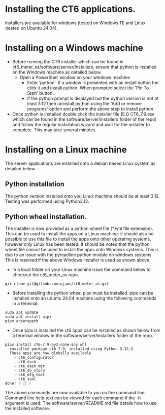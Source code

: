 # Installing the CT6 applications.
Installers are available for windows (tested on Windows 11) and Linux (tested on Ubuntu 24.04).

# Installing on a Windows machine

- Before running the CT6 installer which can be found in ct6_meter_os/software/server/installers,
  ensure that python is installed on the Windows machine as detailed below.
    - Open a PowerShell window on your windows machine
      - Enter 'python'. If a window is presented with an install button the click it
        and install python. When prompted select the 'Pin To Start' button.
      - If the python prompt is displayed but the python version is not at least 3.12
        then uninstall python using the 'Add or remove programs' option and perform the above 
        step to install python.
- Once python is installed double click the installer file (E.G CT6_7.9.exe which can be found in
  the software/server/installers folder of the repo) and follow the regular 
  installation wizard and wait for the installer to complete. This may take several minutes.


# Installing on a Linux machine
The server applications are installed onto a debian based Linux system as detailed below.

## Python installation
The python version installed onto you Linux machine should be at least 3.12. Testing was
performed using Python3.12.

## Python wheel installation.
The installer is now provided as a python wheel file (*.whl file extension). This can be used to install the
apps on a Linux machine. It should also be possible to use this file to install the apps onto other 
operating systems, however only Linux has been tested. It should be noted that the python wheel file cannot be used to
install the apps onto Windows systems. This is due to an issue with the pyreadline python module on windows 
systems. This is resolved if the above Windows installer is used as shown above.

- In a local folder on your Linux machine issue the command below to checkout the ct6_meter_os
  repo.

```
git clone git@github.com:pjaos/ct6_meter_os.git
```

- Before installing the python wheel pipx must be installed. pipx can be installed onto an ubuntu 24.04
machine using the following commands in a terminal.

```
sudo apt update
sudo apt install pipx
pipx ensurepath
```

- Once pipx is installed the ct6 apps can be installed as shown below from a terminal window in the 
software/server/installers folder of the repo.

```
pipx install ct6-7.9-py3-none-any.whl
  installed package ct6 7.9, installed using Python 3.12.3
  These apps are now globally available
    - ct6_configurator
    - ct6_dash
    - ct6_dash_mgr
    - ct6_db_store
    - ct6_mfg_tool
    - ct6_tool
done! ✨ 🌟 ✨
```

  The above commands are now available to you on the command line. 
  Command line help text can be viewed for each command if the -h argument is used.
  The software/server/README.md file details how to use the installed software.

